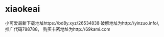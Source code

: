 # xiaokeai
小可爱最新下载地址https://bd8y.xyz/26534838
破解地址为http://yinzuo.info/,
推广代码788788，
购买卡密地址为http://69kami.com

